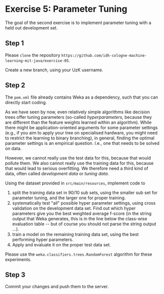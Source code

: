 # Exercise 5: Parameter Tuning


The goal of the second exercise is to implement parameter tuning with a held out development set.

## Step 1
Please `clone` the repository `https://github.com/idh-cologne-machine-learning-mit-java/exercise-05`.

Create a new branch, using your UzK username.

## Step 2
The `pom.xml` file already contains Weka as a dependency, such that you can directly start coding. 

As we have seen by now, even relatively simple algorithms like decision trees offer tuning parameters (so-called *hyperparameters*, because they are different than the feature weights learned within an algorithm). While there might be application-oriented arguments for some parameter settings (e.g., if you aim to apply your tree on specialised hardware, you might need to restrict the learning to binary branching), in general, finding the optimal parameter settings is an empirical question. I.e., one that needs to be solved on data.

However, we cannot really use the test data for this, because that would pollute them. We also cannot really use the training data for this, because that would lead to serious overfitting. We therefore need a third kind of data, often called *development data* or *tuning data*.

Using the dataset provided in `src/main/resources`, implement code to 

1. split the training data set in 90/10 sub sets, using the smaller sub set for parameter tuning, and the larger one for proper training.
2. systematically test "all" possible hyper parameter settings, using cross validation on the development data set. Find out which hyper parameters give you the best weighted average f-score (in the string output that Weka generates, this is in the line below the class-wise evaluation table -- but of course you should not parse the string output ...).
3. train a model on the remaining training data set, using the best performing hyper parameters.
4. Apply and evaluate it on the proper test data set.

Please use the `weka.classifiers.trees.RandomForest` algorithm for these experiments.

## Step 3
Commit your changes and push them to the server.